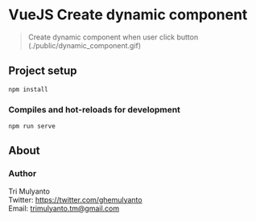 # VueJS Create dynamic component
> Create dynamic component when user click button  
(./public/dynamic_component.gif)

## Project setup
```
npm install
```
### Compiles and hot-reloads for development
```
npm run serve
```
## About
### Author

Tri Mulyanto  
Twitter: https://twitter.com/ghemulyanto    
Email: trimulyanto.tm@gmail.com  

